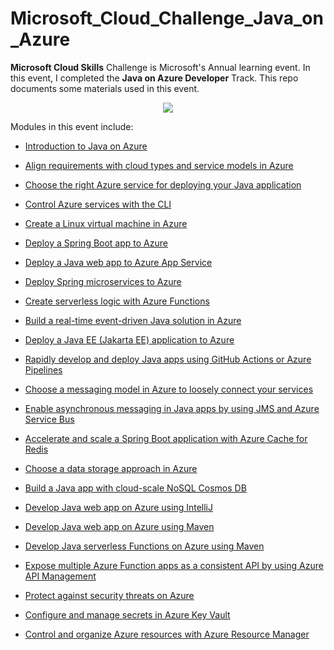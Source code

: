 # Microsoft_Cloud_Challenge_Java_on_Azure
 
__Microsoft Cloud Skills__ Challenge is Microsoft's Annual learning event. In this event, I completed the __Java on Azure Developer__ Track. This repo documents some materials used in this event. 

<p align="center">
  <img src="https://i.ibb.co/nRMYkCD/java-azure.png">
</p>


Modules in this event include:
* [Introduction to Java on Azure](https://docs.microsoft.com/en-us/learn/modules/intro-to-java-azure/?WT.mc_id=cloudskillschallenge_169a2977-dccc-4e6c-9990-1dde71b456b8)
  
* [Align requirements with cloud types and service models in Azure](https://docs.microsoft.com/en-us/learn/modules/align-requirements-in-azure/?WT.mc_id=cloudskillschallenge_169a2977-dccc-4e6c-9990-1dde71b456b8&ns-enrollment-type=Collection&ns-enrollment-id=kkqrhp58d6od)
  
* [Choose the right Azure service for deploying your Java application](https://docs.microsoft.com/en-us/learn/modules/java-target-destinations/?WT.mc_id=cloudskillschallenge_169a2977-dccc-4e6c-9990-1dde71b456b8&ns-enrollment-type=Collection&ns-enrollment-id=kkqrhp58d6od)
  
* [Control Azure services with the CLI](https://docs.microsoft.com/en-us/learn/modules/control-azure-services-with-cli/?WT.mc_id=cloudskillschallenge_169a2977-dccc-4e6c-9990-1dde71b456b8&ns-enrollment-type=Collection&ns-enrollment-id=kkqrhp58d6od)
  
* [Create a Linux virtual machine in Azure](https://docs.microsoft.com/en-us/learn/modules/create-linux-virtual-machine-in-azure/?WT.mc_id=cloudskillschallenge_169a2977-dccc-4e6c-9990-1dde71b456b8&ns-enrollment-type=Collection&ns-enrollment-id=kkqrhp58d6od)
  
* [Deploy a Spring Boot app to Azure](https://docs.microsoft.com/en-us/learn/modules/deploy-java-spring-boot-app-service-mysql/?WT.mc_id=cloudskillschallenge_169a2977-dccc-4e6c-9990-1dde71b456b8&ns-enrollment-type=Collection&ns-enrollment-id=kkqrhp58d6od)
  
* [Deploy a Java web app to Azure App Service](https://docs.microsoft.com/en-us/learn/modules/create-java-webapp-to-app-service-linux/?WT.mc_id=cloudskillschallenge_169a2977-dccc-4e6c-9990-1dde71b456b8&ns-enrollment-type=Collection&ns-enrollment-id=kkqrhp58d6od)
  
* [Deploy Spring microservices to Azure](https://docs.microsoft.com/en-us/learn/modules/azure-spring-cloud-workshop/?WT.mc_id=cloudskillschallenge_169a2977-dccc-4e6c-9990-1dde71b456b8&ns-enrollment-type=Collection&ns-enrollment-id=kkqrhp58d6od)
  
* [Create serverless logic with Azure Functions](https://docs.microsoft.com/en-us/learn/modules/create-serverless-logic-with-azure-functions/?WT.mc_id=cloudskillschallenge_169a2977-dccc-4e6c-9990-1dde71b456b8&ns-enrollment-type=Collection&ns-enrollment-id=kkqrhp58d6od)
  
* [Build a real-time event-driven Java solution in Azure](https://docs.microsoft.com/en-us/learn/modules/deploy-real-time-event-driven-app/?WT.mc_id=cloudskillschallenge_169a2977-dccc-4e6c-9990-1dde71b456b8&ns-enrollment-type=Collection&ns-enrollment-id=kkqrhp58d6od)
  
* [Deploy a Java EE (Jakarta EE) application to Azure](https://docs.microsoft.com/en-us/learn/modules/deploy-java-ee-app-to-jboss-app-service/?WT.mc_id=cloudskillschallenge_169a2977-dccc-4e6c-9990-1dde71b456b8&ns-enrollment-type=Collection&ns-enrollment-id=kkqrhp58d6od)
  
* [Rapidly develop and deploy Java apps using GitHub Actions or Azure Pipelines](https://docs.microsoft.com/en-us/learn/modules/deploy-java-azure-pipeline-terraform/?WT.mc_id=cloudskillschallenge_169a2977-dccc-4e6c-9990-1dde71b456b8&ns-enrollment-type=Collection&ns-enrollment-id=kkqrhp58d6od)
  
* [Choose a messaging model in Azure to loosely connect your services](https://docs.microsoft.com/en-us/learn/modules/choose-a-messaging-model-in-azure-to-connect-your-services/?WT.mc_id=cloudskillschallenge_169a2977-dccc-4e6c-9990-1dde71b456b8&ns-enrollment-type=Collection&ns-enrollment-id=kkqrhp58d6od)
  
* [Enable asynchronous messaging in Java apps by using JMS and Azure Service Bus](https://docs.microsoft.com/en-us/learn/modules/cloud-scale-messaging-with-jms-service-bus/?WT.mc_id=cloudskillschallenge_169a2977-dccc-4e6c-9990-1dde71b456b8&ns-enrollment-type=Collection&ns-enrollment-id=kkqrhp58d6od)
  
* [Accelerate and scale a Spring Boot application with Azure Cache for Redis](https://docs.microsoft.com/en-us/learn/modules/accelerate-scale-spring-boot-application-azure-cache-redis/?WT.mc_id=cloudskillschallenge_169a2977-dccc-4e6c-9990-1dde71b456b8&ns-enrollment-type=Collection&ns-enrollment-id=kkqrhp58d6od)
  
* [Choose a data storage approach in Azure](https://docs.microsoft.com/en-us/learn/modules/choose-storage-approach-in-azure/?WT.mc_id=cloudskillschallenge_169a2977-dccc-4e6c-9990-1dde71b456b8&ns-enrollment-type=Collection&ns-enrollment-id=kkqrhp58d6od)
  
* [Build a Java app with cloud-scale NoSQL Cosmos DB](https://docs.microsoft.com/en-us/learn/modules/build-cosmos-db-java-app/?WT.mc_id=cloudskillschallenge_169a2977-dccc-4e6c-9990-1dde71b456b8&ns-enrollment-type=Collection&ns-enrollment-id=kkqrhp58d6od)
  
* [Develop Java web app on Azure using IntelliJ](https://docs.microsoft.com/en-us/learn/modules/publish-azure-web-app-with-azure-toolkit-intellij/?WT.mc_id=cloudskillschallenge_169a2977-dccc-4e6c-9990-1dde71b456b8&ns-enrollment-type=Collection&ns-enrollment-id=kkqrhp58d6od)
  
* [Develop Java web app on Azure using Maven](https://docs.microsoft.com/en-us/learn/modules/publish-web-app-with-maven-plugin-for-azure-app-service/?WT.mc_id=cloudskillschallenge_169a2977-dccc-4e6c-9990-1dde71b456b8&ns-enrollment-type=Collection&ns-enrollment-id=kkqrhp58d6od)
  
* [Develop Java serverless Functions on Azure using Maven](https://docs.microsoft.com/en-us/learn/modules/develop-azure-functions-app-with-maven-plugin/?WT.mc_id=cloudskillschallenge_169a2977-dccc-4e6c-9990-1dde71b456b8&ns-enrollment-type=Collection&ns-enrollment-id=kkqrhp58d6od)
  
* [Expose multiple Azure Function apps as a consistent API by using Azure API Management](https://docs.microsoft.com/en-us/learn/modules/build-serverless-api-with-functions-api-management/?WT.mc_id=cloudskillschallenge_169a2977-dccc-4e6c-9990-1dde71b456b8&ns-enrollment-type=Collection&ns-enrollment-id=kkqrhp58d6od)
  
* [Protect against security threats on Azure](https://docs.microsoft.com/en-us/learn/modules/protect-against-security-threats-azure/?WT.mc_id=cloudskillschallenge_169a2977-dccc-4e6c-9990-1dde71b456b8&ns-enrollment-type=Collection&ns-enrollment-id=kkqrhp58d6od)
  
* [Configure and manage secrets in Azure Key Vault](https://docs.microsoft.com/en-us/learn/modules/configure-and-manage-azure-key-vault/?WT.mc_id=cloudskillschallenge_169a2977-dccc-4e6c-9990-1dde71b456b8&ns-enrollment-type=Collection&ns-enrollment-id=kkqrhp58d6od)
  
* [Control and organize Azure resources with Azure Resource Manager](https://docs.microsoft.com/en-us/learn/modules/control-and-organize-with-azure-resource-manager/?WT.mc_id=cloudskillschallenge_169a2977-dccc-4e6c-9990-1dde71b456b8&ns-enrollment-type=Collection&ns-enrollment-id=kkqrhp58d6od)

